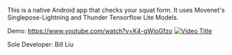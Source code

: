 This is a native Android app that checks your squat form.
It uses Movenet's Singlepose-Lightning and Thunder Tensorflow Lite Models.

Demo: https://www.youtube.com/watch?v=K4-gWjoGfzo
[![Video Title](https://img.youtube.com/vi/K4-gWjoGfzo&t=2s/hqdefault.jpg)](https://www.youtube.com/watch?v=K4-gWjoGfzo&t=2s)


Sole Developer: Bill Liu
